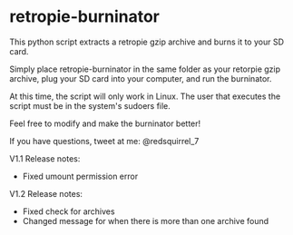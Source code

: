 # retropie-burninator

This python script extracts a retropie gzip archive and burns it to your SD card.

Simply place retropie-burninator in the same folder as your retorpie gzip archive,
plug your SD card into your computer, and run the burninator.

At this time, the script will only work in Linux. 
The user that executes the script must be in the system's sudoers file.

Feel free to modify and make the burninator better!

If you have questions, tweet at me: @redsquirrel_7

V1.1 Release notes:
- Fixed umount permission error

V1.2 Release notes:
- Fixed check for archives
- Changed message for when there is more than one archive found
